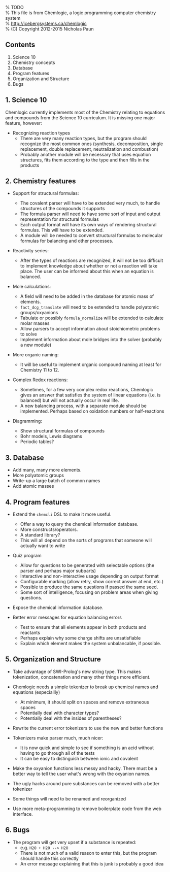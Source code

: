% TODO  
% This file is from Chemlogic, a logic programming computer chemistry system  
% <http://icebergsystems.ca/chemlogic>  
% (C) Copyright 2012-2015 Nicholas Paun  


## Contents ##
1. Science 10
2. Chemistry concepts
3. Database
4. Program features
5. Organization and Structure
6. Bugs



## 1. Science 10 ##

Chemlogic currently implements most of the Chemistry relating to equations and compounds from the Science 10 curriculum. It is missing one major feature, however:

* Recognizing reaction types
	* There are very many reaction types, but the program should recognize the most common ones (synthesis, decomposition, single replacement, double replacement, neutralization and combustion)
	* Probably another module will be necessary that uses equation structures, fits them according to the type and then fills in the products



## 2. Chemistry features ##

* Support for structural formulas:
	* The covalent parser will have to be extended very much, to handle structures of the compounds it supports
	* The formula parser will need to have some sort of input and output representation for structural formulas
	* Each output format will have its own ways of rendering structural formulas. This will have to be extended.
	* A module will be needed to convert structural formulas to molecular formulas for balancing and other processes.

* Reactivity series:
	* After the types of reactions are recognized, it will not be too difficult to implement knowledge about whether or not a reaction will take place. The user can be informed about this when an equation is balanced.

* Mole calculations:
	* A field will need to be added in the database for atomic mass of elements.
	* `fact_dcg_translate` will need to be extended to handle polyatomic groups/oxyanions
	* Tabulate or possibly `formula_normalize` will be extended to calculate molar masses
	* Allow parsers to accept information about stoichiometric problems to solve
	* Implement information about mole bridges into the solver (probably a new module)

* More organic naming:
	* It will be useful to implement organic compound naming at least for Chemistry 11 to 12.

* Complex Redox reactions:
	* Sometimes, for a few very complex redox reactions, Chemlogic gives an answer that satisfies the system of linear equations (i.e. is balanced) but will not actually occur in real life.
	* A new balancing process, with a separate module should be implemented. Perhaps based on oxidation numbers or half-reactions

* Diagramming:
	* Show structural formulas of compounds
	* Bohr models, Lewis diagrams
	* Periodic tables?




## 3. Database ##

* Add many, many more elements.
* More polyatomic groups
* Write-up a large batch of common names
* Add atomic masses




## 4. Program features ##

* Extend the `chemcli` DSL to make it more useful.
	* Offer a way to query the chemical information database.
	* More constructs/operators.
	* A standard library?
	* This will all depend on the sorts of programs that someone will actually want to write

* Quiz program
	* Allow for questions to be generated with selectable options (the parser and perhaps major subparts)
	* Interactive and non-interactive usage depending on output format
	* Configurable marking (allow retry, show correct answer at end, etc.)
	* Possible to produce the same questions if passed the same seed.
	* Some sort of intelligence, focusing on problem areas when giving questions.

* Expose the chemical information database.

* Better error messages for equation balancing errors
	* Test to ensure that all elements appear in both products and reactants
	* Perhaps explain why some charge shifts are unsatisfiable
	* Explain which element makes the system unbalancable, if possible.




## 5. Organization and Structure ##

* Take advantage of SWI-Prolog's new string type. This makes tokenization, concatenation and many other things more efficient.
* Chemlogic needs a simple tokenizer to break up chemical names and equations (especiallly)
	* At minimum, it should split on spaces and remove extraneous spaces
	* Potentially deal with character types?
	* Potentially deal with the insides of parentheses?
* Rewrite the current error tokenizers to use the new and better functions
* Tokenizers make parser much, much nicer:
	* It is now quick and simple to see if something is an acid without having to go through all of the tests
	* It can be easy to distinguish between ionic and covalent


* Make the oxyanion functions less messy and hacky. There must be a better way to tell the user what's wrong with the oxyanion names.
* The ugly hacks around pure substances can be removed with a better tokenizer

* Some things will need to be renamed and reorganized

* Use more meta-programming to remove boilerplate code from the web interface.



## 6. Bugs ##

* The program will get very upset if a substance is repeated:
	* e.g. `H2O + H2O --> H2O`
	* There is not much of a valid reason to enter this, but the program should handle this correctly
	* An error message explaining that this is junk is probably a good idea

